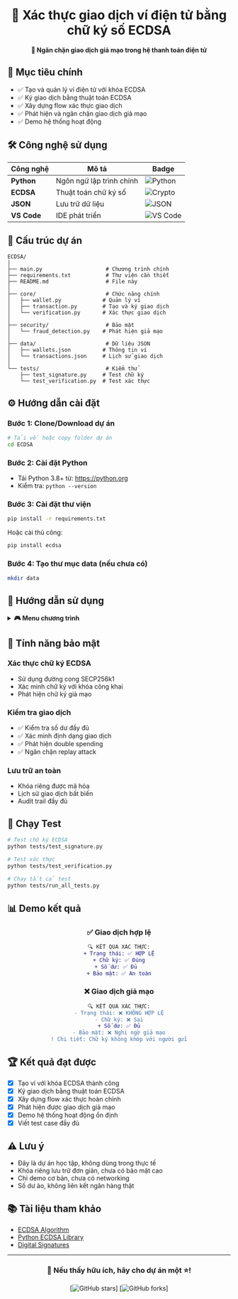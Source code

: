 <div align="center">

# 🔐 Xác thực giao dịch ví điện tử bằng chữ ký số ECDSA

**🎯 Ngăn chặn giao dịch giả mạo trong hệ thanh toán điện tử**

</div>


## 🎯 Mục tiêu chính

- ✅ Tạo và quản lý ví điện tử với khóa ECDSA
- ✅ Ký giao dịch bằng thuật toán ECDSA 
- ✅ Xây dựng flow xác thực giao dịch
- ✅ Phát hiện và ngăn chặn giao dịch giả mạo
- ✅ Demo hệ thống hoạt động

## 🛠️ Công nghệ sử dụng

<div align="center">

| Công nghệ | Mô tả | Badge |
|-----------|--------|-------|
| **Python** | Ngôn ngữ lập trình chính | ![Python](https://img.shields.io/badge/python-3670A0?style=for-the-badge&logo=python&logoColor=ffdd54) |
| **ECDSA** | Thuật toán chữ ký số | ![Crypto](https://img.shields.io/badge/cryptography-ECDSA-red?style=for-the-badge) |
| **JSON** | Lưu trữ dữ liệu | ![JSON](https://img.shields.io/badge/json-%23000000.svg?style=for-the-badge&logo=json&logoColor=white) |
| **VS Code** | IDE phát triển | ![VS Code](https://img.shields.io/badge/Visual%20Studio%20Code-0078d7.svg?style=for-the-badge&logo=visual-studio-code&logoColor=white) |

</div>

## 📁 Cấu trúc dự án

```
ECDSA/
│
├── main.py                    # Chương trình chính
├── requirements.txt           # Thư viện cần thiết
├── README.md                  # File này
│
├── core/                      # Chức năng chính
│   ├── wallet.py             # Quản lý ví
│   ├── transaction.py        # Tạo và ký giao dịch
│   └── verification.py       # Xác thực giao dịch
│
├── security/                  # Bảo mật
│   └── fraud_detection.py    # Phát hiện giả mạo
│
├── data/                      # Dữ liệu JSON
│   ├── wallets.json          # Thông tin ví
│   └── transactions.json     # Lịch sử giao dịch
│
└── tests/                     # Kiểm thử
    ├── test_signature.py     # Test chữ ký
    └── test_verification.py  # Test xác thực
```

## ⚙️ Hướng dẫn cài đặt

### Bước 1: Clone/Download dự án
```bash
# Tải về hoặc copy folder dự án
cd ECDSA
```

### Bước 2: Cài đặt Python
- Tải Python 3.8+ từ: https://python.org
- Kiểm tra: `python --version`

### Bước 3: Cài đặt thư viện
```bash
pip install -r requirements.txt
```

Hoặc cài thủ công:
```bash
pip install ecdsa
```

### Bước 4: Tạo thư mục data (nếu chưa có)
```bash
mkdir data
```

## 🚀 Hướng dẫn sử dụng

<details>
<summary><b>🎮 Menu chương trình</b></summary>

### Chạy chương trình:
```bash
python main.py
```

| Tùy chọn | Chức năng | Mô tả |
|----------|-----------|-------|
| **1** | 🏦 Tạo ví mới | Tạo khóa ECDSA và cấp số dư ban đầu |
| **2** | 💸 Tạo giao dịch | Ký giao dịch bằng thuật toán ECDSA |
| **3** | 🔍 Xác thực giao dịch | **CHỨC NĂNG CHÍNH** - Kiểm tra tính hợp lệ |
| **4** | 👤 Xem thông tin ví | Hiển thị địa chỉ, số dư, khóa công khai |
| **0** | 🚪 Thoát | Kết thúc chương trình |

</details>

## 🔐 Tính năng bảo mật

### Xác thực chữ ký ECDSA
- Sử dụng đường cong SECP256k1
- Xác minh chữ ký với khóa công khai
- Phát hiện chữ ký giả mạo

### Kiểm tra giao dịch
- ✅ Kiểm tra số dư đầy đủ
- ✅ Xác minh định dạng giao dịch
- ✅ Phát hiện double spending
- ✅ Ngăn chặn replay attack

### Lưu trữ an toàn
- Khóa riêng được mã hóa
- Lịch sử giao dịch bất biến
- Audit trail đầy đủ

## 🧪 Chạy Test

```bash
# Test chữ ký ECDSA
python tests/test_signature.py

# Test xác thực
python tests/test_verification.py

# Chạy tất cả test
python tests/run_all_tests.py
```

## 📊 Demo kết quả

<div align="center">

### ✅ Giao dịch hợp lệ
```diff
🔍 KẾT QUẢ XÁC THỰC:
+ Trạng thái: ✅ HỢP LỆ
+ Chữ ký: ✅ Đúng
+ Số dư: ✅ Đủ  
+ Bảo mật: ✅ An toàn
```

### ❌ Giao dịch giả mạo  
```diff
🔍 KẾT QUẢ XÁC THỰC:
- Trạng thái: ❌ KHÔNG HỢP LỆ
- Chữ ký: ❌ Sai
+ Số dư: ✅ Đủ
- Bảo mật: ❌ Nghi ngờ giả mạo
! Chi tiết: Chữ ký không khớp với người gửi
```

</div>

## 🏆 Kết quả đạt được

- [x] Tạo ví với khóa ECDSA thành công
- [x] Ký giao dịch bằng thuật toán ECDSA
- [x] Xây dựng flow xác thực hoàn chỉnh  
- [x] Phát hiện được giao dịch giả mạo
- [x] Demo hệ thống hoạt động ổn định
- [x] Viết test case đầy đủ

## ⚠️ Lưu ý

- Đây là dự án học tập, không dùng trong thực tế
- Khóa riêng lưu trữ đơn giản, chưa có bảo mật cao
- Chỉ demo cơ bản, chưa có networking
- Số dư ảo, không liên kết ngân hàng thật

## 📚 Tài liệu tham khảo

- [ECDSA Algorithm](https://en.wikipedia.org/wiki/Elliptic_Curve_Digital_Signature_Algorithm)
- [Python ECDSA Library](https://pypi.org/project/ecdsa/)
- [Digital Signatures](https://en.wikipedia.org/wiki/Digital_signature)

---

<div align="center">


### 🌟 Nếu thấy hữu ích, hãy cho dự án một ⭐!

[![GitHub stars](https://img.shields.io/github/stars/yourusername/ecdsa-wallet?style=social)]
[![GitHub forks](https://img.shields.io/github/forks/yourusername/ecdsa-wallet?style=social)]


</div>